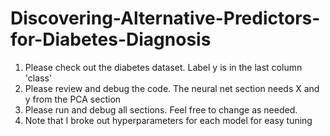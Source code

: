 # Discovering-Alternative-Predictors-for-Diabetes-Diagnosis

1. Please check out the diabetes dataset.  Label y is in the last column 'class'
2. Please review and debug the code.  The neural net section needs X and y from the PCA section
3. Please run and debug all sections.  Feel free to change as needed.
4. Note that I broke out hyperparameters for each model for easy tuning
